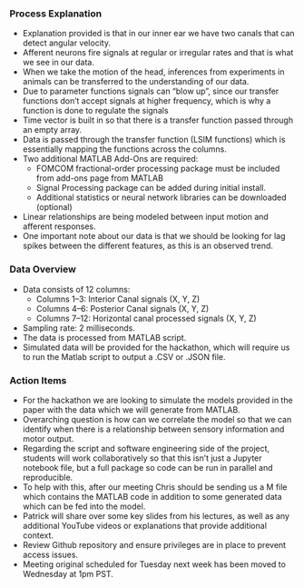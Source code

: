 ### Process Explanation

- Explanation provided is that in our inner ear we have two canals that can detect angular velocity. 
- Afferent neurons fire signals at regular or irregular rates and that is what we see in our data.
- When we take the motion of the head, inferences from experiments in animals can be transferred to the understanding of our data. 
- Due to parameter functions signals can “blow up”, since our transfer functions don’t accept signals at higher frequency, which is why a function is done to regulate the signals
- Time vector is built in so that there is a transfer function passed through an empty array. 
- Data is passed through the transfer function (LSIM functions) which is essentially mapping the functions across the columns.
- Two additional MATLAB Add-Ons are required: 
    -  FOMCOM fractional-order processing package must be included from add-ons page from MATLAB 
    -  Signal Processing package can be added during initial install. 
    -  Additional statistics or neural network libraries can be downloaded (optional)
- Linear relationships are being modeled between input motion and afferent responses.
- One important note about our data is that we should be looking for lag spikes between the different features, as this is an observed trend. 

### Data Overview

- Data consists of 12 columns:
    -  Columns 1–3: Interior Canal signals (X, Y, Z)
    -  Columns 4–6: Posterior Canal signals (X, Y, Z)
    -  Columns 7–12: Horizontal canal processed signals (X, Y, Z)
- Sampling rate: 2 milliseconds.
- The data is processed from MATLAB script.
- Simulated data will be provided for the hackathon, which will require us to run the Matlab script to output a .CSV or .JSON file.

### Action Items

- For the hackathon we are looking to simulate the models provided in the paper with the data which we will generate from MATLAB. 
- Overarching question is how can we correlate the model so that we can identify when there is a relationship between sensory information and motor output. 
- Regarding the script and software engineering side of the project, students will work collaboratively so that this isn’t just a Jupyter notebook file, but a full package so code can be run in parallel and reproducible. 
- To help with this, after our meeting Chris should be sending us a M file which contains the MATLAB code in addition to some generated data which can be fed into the model.
- Patrick will share over some key slides from his lectures, as well as any additional YouTube videos or explanations that provide additional context. 
- Review Github repository and ensure privileges are in place to prevent access issues. 
- Meeting original scheduled for Tuesday next week has been moved to Wednesday at 1pm PST.
